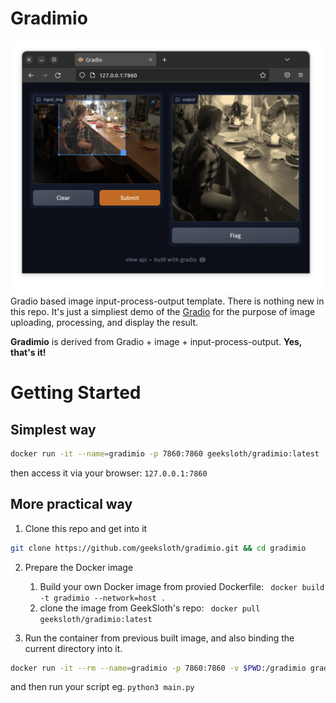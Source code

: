 # Gradimio
![Gradimio](static/ss.jpg "Gradimio screenshot")
Gradio based image input-process-output template.
There is nothing new in this repo.
It's just a simpliest demo of the [Gradio](https://gradio.app/ "Gradio") for the purpose of image uploading, processing, and display the result.

**Gradimio** is derived from Gradio + image + input-process-output.
**Yes, that's it!**

# Getting Started
## Simplest way
```bash
docker run -it --name=gradimio -p 7860:7860 geeksloth/gradimio:latest
```
then access it via your browser:
```127.0.0.1:7860```

## More practical way
1. Clone this repo and get into it
```bash
git clone https://github.com/geeksloth/gradimio.git && cd gradimio
```

2. Prepare the Docker image

    1. Build your own Docker image from provied Dockerfile:
``` docker build -t gradimio --network=host .```
    2. clone the image from GeekSloth's repo:
``` docker pull geeksloth/gradimio:latest```


3. Run the container from previous built image, and also binding the current directory into it.
```bash
docker run -it --rm --name=gradimio -p 7860:7860 -v $PWD:/gradimio gradimio:latest bash
```
and then run your script eg. ```python3 main.py```
